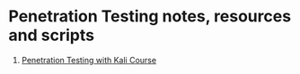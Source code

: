 # Penetration Testing notes, resources and scripts

1. [Penetration Testing with Kali Course](/pwk)
